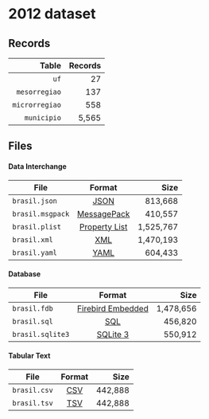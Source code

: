# 2012 dataset

## Records

|          Table | Records |
| --------------:| -------:|
|           `uf` |      27 |
|  `mesorregiao` |     137 |
| `microrregiao` |     558 |
|    `municipio` |   5,565 |

## Files

#### Data Interchange

| File             | Format                                                       |      Size |
| ---------------- |:------------------------------------------------------------:| ---------:|
| `brasil.json`    | [JSON](https://en.wikipedia.org/wiki/JSON)                   |   813,668 |
| `brasil.msgpack` | [MessagePack](https://en.wikipedia.org/wiki/MessagePack)     |   410,557 |
| `brasil.plist`   | [Property List](https://en.wikipedia.org/wiki/Property_list) | 1,525,767 |
| `brasil.xml`     | [XML](https://en.wikipedia.org/wiki/XML)                     | 1,470,193 |
| `brasil.yaml`    | [YAML](https://en.wikipedia.org/wiki/YAML)                   |   604,433 |

#### Database

| File             | Format                                                                                 |      Size |
| ---------------- |:--------------------------------------------------------------------------------------:| ---------:|
| `brasil.fdb`     | [Firebird Embedded](https://en.wikipedia.org/wiki/Embedded_database#Firebird_Embedded) | 1,478,656 |
| `brasil.sql`     | [SQL](https://en.wikipedia.org/wiki/SQL)                                               |   456,820 |
| `brasil.sqlite3` | [SQLite 3](https://en.wikipedia.org/wiki/SQLite)                                       |   550,912 |

#### Tabular Text

| File         | Format                                                      |      Size |
| ------------ |:-----------------------------------------------------------:| ---------:|
| `brasil.csv` | [CSV](https://en.wikipedia.org/wiki/Comma-separated_values) |   442,888 |
| `brasil.tsv` | [TSV](https://en.wikipedia.org/wiki/Tab-separated_values)   |   442,888 |
